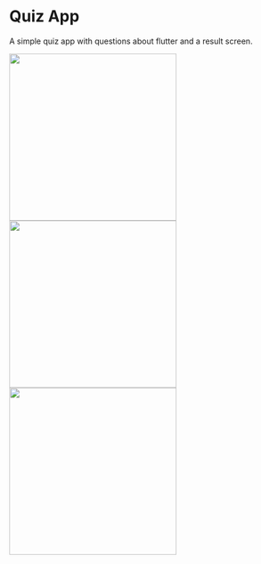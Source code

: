 # Quiz App

A simple quiz app with questions about flutter and a result screen.

<p float="left">
  <img src="https://user-images.githubusercontent.com/58204360/235772241-f04c06d4-524f-4b87-b934-5ad507d99bfb.png" width="300">
  <img src="https://user-images.githubusercontent.com/58204360/235772247-fb7be9e9-17f9-4cbd-98e6-f079e096e0ba.png" width="300">
  <img src="https://user-images.githubusercontent.com/58204360/235772251-31047189-93e0-479d-b286-0e9652f1d802.png" width="300">
</p>
